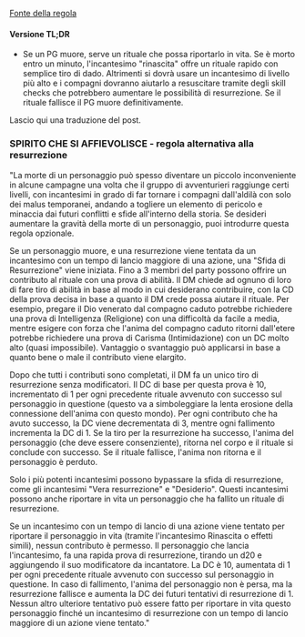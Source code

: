 [Fonte della regola](https://x.com/matthewmercer/status/824054305355247616?ref_src=twsrc%5Etfw%7Ctwcamp%5Etweetembed%7Ctwterm%5E824054305355247616%7Ctwgr%5E97a71f91142ee4f9a05ed58a2417d51cc791c397%7Ctwcon%5Es1_&ref_url=https%3A%2F%2Fwww.redditmedia.com%2Fmediaembed%2F5q0qv5%2F%3Fresponsive%3Dtrueis_nightmode%3Dfalse)

#### Versione TL;DR
- Se un PG muore, serve un rituale che possa riportarlo in vita. Se è morto entro un minuto, l'incantesimo "rinascita" offre un rituale rapido con semplice tiro di dado. Altrimenti si dovrà usare un incantesimo di livello più alto e i compagni dovranno aiutarlo a resuscitare tramite degli skill checks che potrebbero aumentare le possibilità di resurrezione. Se il rituale fallisce il PG muore definitivamente.

Lascio qui una traduzione del post.

### SPIRITO CHE SI AFFIEVOLISCE - regola alternativa alla resurrezione

"La morte di un personaggio può spesso diventare un piccolo inconveniente in alcune campagne una volta che il gruppo di avventurieri raggiunge certi livelli, con incantesimi in grado di far tornare i compagni dall'aldilà con solo dei malus temporanei, andando a togliere un elemento di pericolo e minaccia dai futuri conflitti e sfide all'interno della storia. Se desideri aumentare la gravità della morte di un personaggio, puoi introdurre questa regola opzionale.

Se un personaggio muore, e una resurrezione viene tentata da un incantesimo con un tempo di lancio maggiore di una azione, una "Sfida di Resurrezione" viene iniziata. Fino a 3 membri del party possono offrire un contributo al rituale con una prova di abilità. Il DM chiede ad ognuno di loro di fare tiro di abilità in base al modo in cui desiderano contribuire, con la CD della prova decisa in base a quanto il DM crede possa aiutare il rituale. Per esempio, pregare il Dio venerato dal compagno caduto potrebbe richiedere una prova di Intelligenza (Religione) con una difficoltà da facile a media, mentre esigere con forza che l'anima del compagno caduto ritorni dall'etere potrebbe richiedere una prova di Carisma (Intimidazione) con un DC molto alto (quasi impossibile). Vantaggio o svantaggio può applicarsi in base a quanto bene o male il contributo viene elargito.

Dopo che tutti i contributi sono completati, il DM fa un unico tiro di resurrezione senza modificatori. Il DC di base per questa prova è 10, incrementato di 1 per ogni precedente rituale avvenuto con successo sul personaggio in questione (questo va a simboleggiare la lenta erosione della connessione dell'anima con questo mondo). Per ogni contributo che ha avuto successo, la DC viene decrementata di 3, mentre ogni fallimento incrementa la DC di 1. Se la tiro per la resurrezione ha successo, l'anima del personaggio (che deve essere consenziente), ritorna nel corpo e il rituale si conclude con successo. Se il rituale fallisce, l'anima non ritorna e il personaggio è perduto.

Solo i più potenti incantesimi possono bypassare la sfida di resurrezione, come gli incantesimi "Vera resurrezione" e "Desiderio". Questi incantesimi possono anche riportare in vita un personaggio che ha fallito un rituale di resurrezione.

Se un incantesimo con un tempo di lancio di una azione viene tentato per riportare il personaggio in vita (tramite l'incantesimo Rinascita o effetti simili), nessun contributo è permesso. Il personaggio che lancia l'incantesimo, fa una rapida prova di resurrezione, tirando un d20 e aggiungendo il suo modificatore da incantatore. La DC è 10, aumentata di 1 per ogni precedente rituale avvenuto con successo sul personaggio in questione. In caso di fallimento, l'anima del personaggio non è persa, ma la resurrezione fallisce e aumenta la DC dei futuri tentativi di resurrezione di 1. Nessun altro ulteriore tentativo può essere fatto per riportare in vita questo personaggio finché un incantesimo di resurrezione con un tempo di lancio maggiore di un azione viene tentato."


